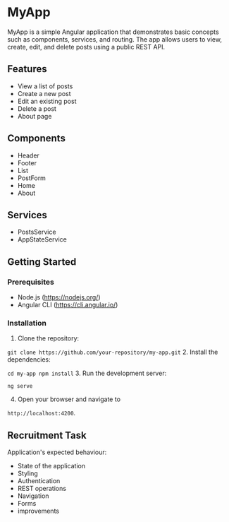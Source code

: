 # MyApp

MyApp is a simple Angular application that demonstrates basic concepts such as components, services, and routing. The app allows users to view, create, edit, and delete posts using a public REST API.

## Features

- View a list of posts
- Create a new post
- Edit an existing post
- Delete a post
- About page

## Components

- Header
- Footer
- List
- PostForm
- Home
- About

## Services

- PostsService
- AppStateService

## Getting Started

### Prerequisites

- Node.js (https://nodejs.org/)
- Angular CLI (https://cli.angular.io/)

### Installation

1. Clone the repository:
  
`git clone https://github.com/your-repository/my-app.git`
2. Install the dependencies:

`
cd my-app
npm install
`
3. Run the development server:

`ng serve`


4. Open your browser and navigate to 

`http://localhost:4200`.

## Recruitment Task

Application's expected behaviour: 
  - State of the application
  - Styling
  - Authentication
  - REST operations
  - Navigation
  - Forms
  - improvements 
